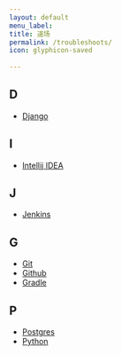 ```yaml
---
layout: default
menu_label: 
title: 道场
permalink: /troubleshoots/
icon: glyphicon-saved
    
---
```


## **D**
* [Django]()

## **I**
* [Intellij IDEA]({{'/troubleshoots/intellij'}})

## **J**
* [Jenkins]({{'/troubleshoots/jenkins'}})

## **G**
* [Git]({{'/troubleshoots/git'}})
* [Github]()
* [Gradle]()

## **P**
* [Postgres]({{'/troubleshoots/postgresql'}})
* [Python]()

